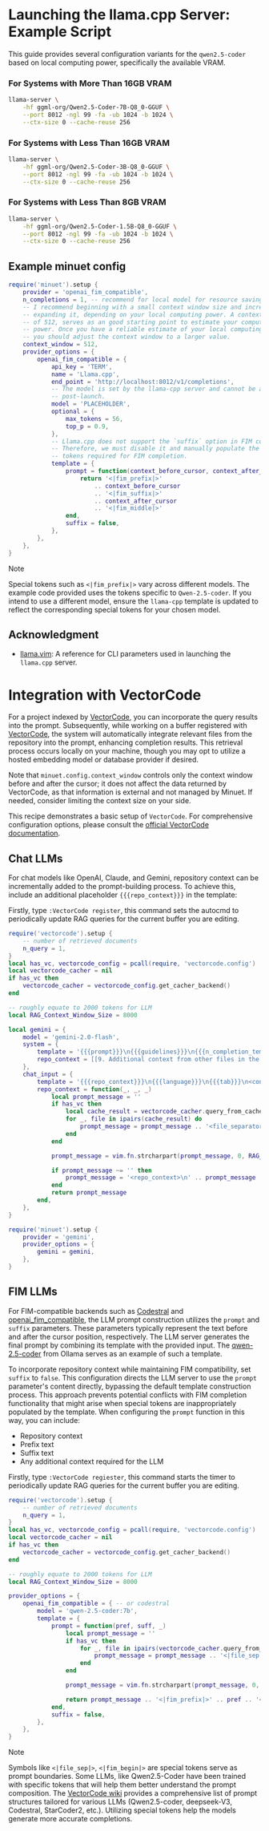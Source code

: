 # Launching the llama.cpp Server: Example Script

This guide provides several configuration variants for the `qwen2.5-coder`
based on local computing power, specifically the available VRAM.

### **For Systems with More Than 16GB VRAM**

```bash
llama-server \
    -hf ggml-org/Qwen2.5-Coder-7B-Q8_0-GGUF \
    --port 8012 -ngl 99 -fa -ub 1024 -b 1024 \
    --ctx-size 0 --cache-reuse 256
```

### **For Systems with Less Than 16GB VRAM**

```bash
llama-server \
    -hf ggml-org/Qwen2.5-Coder-3B-Q8_0-GGUF \
    --port 8012 -ngl 99 -fa -ub 1024 -b 1024 \
    --ctx-size 0 --cache-reuse 256
```

### **For Systems with Less Than 8GB VRAM**

```bash
llama-server \
    -hf ggml-org/Qwen2.5-Coder-1.5B-Q8_0-GGUF \
    --port 8012 -ngl 99 -fa -ub 1024 -b 1024 \
    --ctx-size 0 --cache-reuse 256
```

## Example minuet config

```lua
require('minuet').setup {
    provider = 'openai_fim_compatible',
    n_completions = 1, -- recommend for local model for resource saving
    -- I recommend beginning with a small context window size and incrementally
    -- expanding it, depending on your local computing power. A context window
    -- of 512, serves as an good starting point to estimate your computing
    -- power. Once you have a reliable estimate of your local computing power,
    -- you should adjust the context window to a larger value.
    context_window = 512,
    provider_options = {
        openai_fim_compatible = {
            api_key = 'TERM',
            name = 'Llama.cpp',
            end_point = 'http://localhost:8012/v1/completions',
            -- The model is set by the llama-cpp server and cannot be altered
            -- post-launch.
            model = 'PLACEHOLDER',
            optional = {
                max_tokens = 56,
                top_p = 0.9,
            },
            -- Llama.cpp does not support the `suffix` option in FIM completion.
            -- Therefore, we must disable it and manually populate the special
            -- tokens required for FIM completion.
            template = {
                prompt = function(context_before_cursor, context_after_cursor, _)
                    return '<|fim_prefix|>'
                        .. context_before_cursor
                        .. '<|fim_suffix|>'
                        .. context_after_cursor
                        .. '<|fim_middle|>'
                end,
                suffix = false,
            },
        },
    },
}
```

> [!NOTE]
> Special tokens such as `<|fim_prefix|>` vary across different models. The
> example code provided uses the tokens specific to `Qwen-2.5-coder`. If you
> intend to use a different model, ensure the `llama-cpp` template is updated
> to reflect the corresponding special tokens for your chosen model.

## **Acknowledgment**

- [llama.vim](https://github.com/ggml-org/llama.vim): A reference for CLI parameters used in launching the `llama.cpp` server.

# Integration with VectorCode

For a project indexed by
[VectorCode](https://github.com/Davidyz/VectorCode/blob/main/docs/cli.md), you
can incorporate the query results into the prompt. Subsequently, while working
on a buffer registered with
[VectorCode](https://github.com/Davidyz/VectorCode/blob/main/docs/neovim.md#user-command),
the system will automatically integrate relevant files from the repository into
the prompt, enhancing completion results. This retrieval process occurs locally
on your machine, though you may opt to utilize a hosted embedding model or
database provider if desired.

Note that `minuet.config.context_window` controls only the context window
before and after the cursor; it does not affect the data returned by
VectorCode, as that information is external and not managed by Minuet. If
needed, consider limiting the context size on your side.

This recipe demonstrates a basic setup of `VectorCode`. For comprehensive
configuration options, please consult the [official VectorCode
documentation](https://github.com/Davidyz/VectorCode/blob/main/docs/neovim.md).

## Chat LLMs

For chat models like OpenAI, Claude, and Gemini, repository context can be
incrementally added to the prompt-building process. To achieve this, include an
additional placeholder `{{{repo_context}}}` in the template:

Firstly, type `:VectorCode register`, this command sets the autocmd to
periodically update RAG queries for the current buffer you are editing.

```lua
require('vectorcode').setup {
    -- number of retrieved documents
    n_query = 1,
}
local has_vc, vectorcode_config = pcall(require, 'vectorcode.config')
local vectorcode_cacher = nil
if has_vc then
    vectorcode_cacher = vectorcode_config.get_cacher_backend()
end

-- roughly equate to 2000 tokens for LLM
local RAG_Context_Window_Size = 8000

local gemini = {
    model = 'gemini-2.0-flash',
    system = {
        template = '{{{prompt}}}\n{{{guidelines}}}\n{{{n_completion_template}}}\n{{{repo_context}}}',
        repo_context = [[9. Additional context from other files in the repository will be enclosed in <repo_context> tags. Each file will be separated by <file_separator> tags, containing its relative path and content.]],
    },
    chat_input = {
        template = '{{{repo_context}}}\n{{{language}}}\n{{{tab}}}\n<contextBeforeCursor>\n{{{context_before_cursor}}}<cursorPosition>\n<contextAfterCursor>\n{{{context_after_cursor}}}',
        repo_context = function(_, _, _)
            local prompt_message = ''
            if has_vc then
                local cache_result = vectorcode_cacher.query_from_cache(0)
                for _, file in ipairs(cache_result) do
                    prompt_message = prompt_message .. '<file_separator>' .. file.path .. '\n' .. file.document
                end
            end

            prompt_message = vim.fn.strcharpart(prompt_message, 0, RAG_Context_Window_Size)

            if prompt_message ~= '' then
                prompt_message = '<repo_context>\n' .. prompt_message .. '\n</repo_context>'
            end
            return prompt_message
        end,
    },
}

require('minuet').setup {
    provider = 'gemini',
    provider_options = {
        gemini = gemini,
    },
}

```

## FIM LLMs

For FIM-compatible backends such as [Codestral](#codestral) and
[openai_fim_compatible](#openai-fim-compatible), the LLM prompt construction
utilizes the `prompt` and `suffix` parameters. These parameters typically
represent the text before and after the cursor position, respectively. The LLM
server generates the final prompt by combining its template with the provided
input. The
[qwen-2.5-coder](https://ollama.com/library/qwen2.5-coder/blobs/e94a8ecb9327)
from Ollama serves as an example of such a template.

To incorporate repository context while maintaining FIM compatibility, set
`suffix` to `false`. This configuration directs the LLM server to use the
`prompt` parameter's content directly, bypassing the default template
construction process. This approach prevents potential conflicts with FIM
completion functionality that might arise when special tokens are
inappropriately populated by the template. When configuring the `prompt`
function in this way, you can include:

- Repository context
- Prefix text
- Suffix text
- Any additional context required for the LLM

Firstly, type `:VectorCode regiester`, this command starts the timer to
periodically update RAG queries for the current buffer you are editing.

```lua
require('vectorcode').setup {
    -- number of retrieved documents
    n_query = 1,
}
local has_vc, vectorcode_config = pcall(require, 'vectorcode.config')
local vectorcode_cacher = nil
if has_vc then
    vectorcode_cacher = vectorcode_config.get_cacher_backend()
end

-- roughly equate to 2000 tokens for LLM
local RAG_Context_Window_Size = 8000

provider_options = {
    openai_fim_compatible = { -- or codestral
        model = 'qwen-2.5-coder:7b',
        template = {
            prompt = function(pref, suff, _)
                local prompt_message = ''
                if has_vc then
                    for _, file in ipairs(vectorcode_cacher.query_from_cache(0)) do
                        prompt_message = prompt_message .. '<|file_sep|>' .. file.path .. '\n' .. file.document
                    end
                end

                prompt_message = vim.fn.strcharpart(prompt_message, 0, RAG_Context_Window_Size)

                return prompt_message .. '<|fim_prefix|>' .. pref .. '<|fim_suffix|>' .. suff .. '<|fim_middle|>'
            end,
            suffix = false,
        },
    },
}
```

> [!NOTE]
> Symbols like `<|file_sep|>`, `<|fim_begin|>` are special tokens
> serve as prompt boundaries. Some LLMs, like Qwen2.5-Coder have been trained
> with specific tokens that will help them better understand the prompt
> composition. The [VectorCode
> wiki](https://github.com/Davidyz/VectorCode/wiki/Prompt-Gallery) provides a
> comprehensive list of prompt structures tailored for various LLMs
> (Qwen2.5-coder, deepseek-V3, Codestral, StarCoder2, etc.). Utilizing special
> tokens help the models generate more accurate completions.
